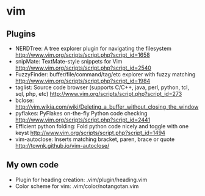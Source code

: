 vim
===

Plugins
-------

* NERDTree: A tree explorer plugin for navigating the filesystem 
  http://www.vim.org/scripts/script.php?script_id=1658
* snipMate: TextMate-style snippets for Vim
  http://www.vim.org/scripts/script.php?script_id=2540
* FuzzyFinder: buffer/file/command/tag/etc explorer with fuzzy matching
  http://www.vim.org/scripts/script.php?script_id=1984
* taglist: Source code browser (supports C/C++, java, perl, python, tcl, sql, php, etc)
  http://www.vim.org/scripts/script.php?script_id=273
* bclose:
  http://vim.wikia.com/wiki/Deleting_a_buffer_without_closing_the_window
* pyflakes: PyFlakes on-the-fly Python code checking
  http://www.vim.org/scripts/script.php?script_id=2441
* Efficient python folding: Fold python code nicely and toggle with one keyst
  http://www.vim.org/scripts/script.php?script_id=1494
* vim-autoclose: Inserts matching bracket, paren, brace or quote
  http://townk.github.io/vim-autoclose/

My own code
-----------

* Plugin for heading creation: .vim/plugin/heading.vim
* Color scheme for vim: .vim/color/notangotan.vim
